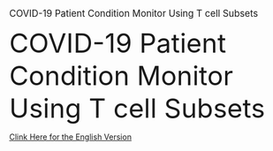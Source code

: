 <span style="font-size:larger;">COVID-19 Patient Condition Monitor Using T cell Subsets</span>

 <font size="10">COVID-19 Patient Condition Monitor Using T cell Subsets</font>
 
<a href="http://ec2-13-115-117-242.ap-northeast-1.compute.amazonaws.com:3838/COVID_eng/" target="_top"/>Clink Here for the English Version</a>
